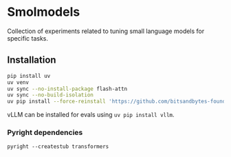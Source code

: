 # Smolmodels

Collection of experiments related to tuning small language models for specific tasks.

## Installation

```bash
pip install uv
uv venv
uv sync --no-install-package flash-attn
uv sync --no-build-isolation
uv pip install --force-reinstall 'https://github.com/bitsandbytes-foundation/bitsandbytes/releases/download/continuous-release_main/bitsandbytes-0.44.2.dev0-py3-none-manylinux_2_24_x86_64.whl' --no-deps
```
vLLM can be installed for evals using `uv pip install vllm`.

### Pyright dependencies

```
pyright --createstub transformers
```